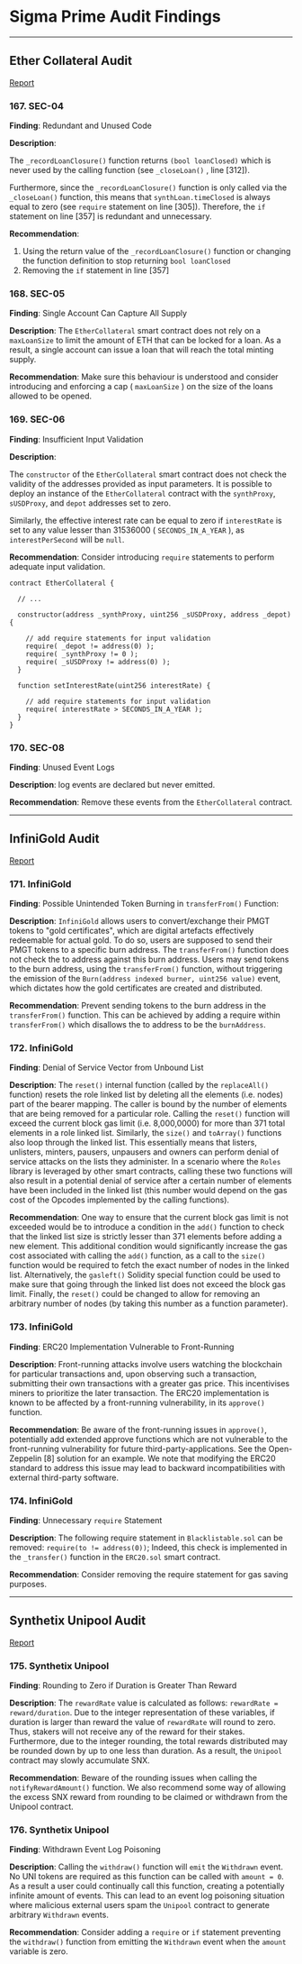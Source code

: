 # Sigma Prime Audit Findings
___
## Ether Collateral Audit

[Report](https://github.com/sigp/public-audits/blob/master/synthetix/ethercollateral/review.pdf)

### 167. SEC-04

**Finding**: Redundant and Unused Code

**Description**:

The `_recordLoanClosure()` function returns `(bool loanClosed)` which is never used by the calling function (see `_closeLoan()` , line [312]).

Furthermore, since the `_recordLoanClosure()` function is only called via the `_closeLoan()` function, this means that `synthLoan.timeClosed` is always equal to zero (see `require` statement on line [305]). Therefore, the `if` statement on line [357] is redundant and unnecessary.

**Recommendation**:
1. Using the return value of the `_recordLoanClosure()` function or changing the function definition to stop returning `bool loanClosed`
2. Removing the `if` statement in line [357]

### 168. SEC-05

**Finding**: Single Account Can Capture All Supply

**Description**: The `EtherCollateral` smart contract does not rely on a `maxLoanSize` to limit the amount of ETH that can be locked for a loan. As a result, a single account can issue a loan that will reach the total minting supply.

**Recommendation**: Make sure this behaviour is understood and consider introducing and enforcing a cap ( `maxLoanSize` ) on the size of the loans allowed to be opened.

### 169. SEC-06

**Finding**: Insufficient Input Validation

**Description**:

The `constructor` of the `EtherCollateral` smart contract does not check the validity of the addresses provided as input parameters. It is possible to deploy an instance of the `EtherCollateral` contract with the `synthProxy`, `sUSDProxy`, and `depot` addresses set to zero.

Similarly, the effective interest rate can be equal to zero if `interestRate` is set to any value lesser than 31536000 ( `SECONDS_IN_A_YEAR` ), as `interestPerSecond` will be `null`.

**Recommendation**: Consider introducing `require` statements to perform adequate input validation.

```solidity
contract EtherCollateral {

  // ...

  constructor(address _synthProxy, uint256 _sUSDProxy, address _depot) {

    // add require statements for input validation
    require( _depot != address(0) );
    require( _synthProxy != 0 );
    require( _sUSDProxy != address(0) );
  }

  function setInterestRate(uint256 interestRate) {

    // add require statements for input validation
    require( interestRate > SECONDS_IN_A_YEAR );
  }
}
```

### 170. SEC-08

**Finding**: Unused Event Logs

**Description**: log events are declared but never emitted.

**Recommendation**: Remove these events from the `EtherCollateral` contract.
___
## InfiniGold Audit

[Report](https://github.com/sigp/public-audits/raw/master/infinigold/review.pdf)

### 171. InfiniGold

**Finding**: Possible Unintended Token Burning in `transferFrom()` Function:

**Description**: `InfiniGold` allows users to convert/exchange their PMGT tokens to "gold certificates", which are digital artefacts effectively redeemable for actual gold. To do so, users are supposed to send their PMGT tokens to a specific burn address. The `transferFrom()` function does not check the to address against this burn address. Users may send tokens to the burn address, using the `transferFrom()` function, without triggering the emission of the `Burn(address indexed burner, uint256 value)` event, which dictates how the gold certificates are created and distributed.

**Recommendation**: Prevent sending tokens to the burn address in the `transferFrom()` function. This can be achieved by adding a require within `transferFrom()` which disallows the to address to be the `burnAddress`.

### 172. InfiniGold

**Finding**: Denial of Service Vector from Unbound List

**Description**: The `reset()` internal function (called by the `replaceAll()` function) resets the role linked list by deleting all the elements (i.e. nodes) part of the bearer mapping. The caller is bound by the number of elements that are being removed for a particular role. Calling the `reset()` function will exceed the current block gas limit (i.e. 8,000,0000) for more than 371 total elements in a role linked list. Similarly, the `size()` and `toArray()` functions also loop through the linked list. This essentially means that listers, unlisters, minters, pausers, unpausers and owners can perform denial of service attacks on the lists they administer. In a scenario where the `Roles` library is leveraged by other smart contracts, calling these two functions will also result in a potential denial of service after a certain number of elements have been included in the linked list (this number would depend on the gas cost of the Opcodes implemented by the calling functions).

**Recommendation**: One way to ensure that the current block gas limit is not exceeded would be to introduce a condition in the `add()` function to check that the linked list size is strictly lesser than 371 elements before adding a new element. This additional condition would significantly increase the gas cost associated with calling the `add()` function, as a call to the `size()` function would be required to fetch the exact number of nodes in the linked list. Alternatively, the `gasleft()` Solidity special function could be used to make sure that going through the linked list does not exceed the block gas limit. Finally, the `reset()` could be changed to allow for removing an arbitrary number of nodes (by taking this number as a function parameter).

### 173. InfiniGold

**Finding**: ERC20 Implementation Vulnerable to Front-Running

**Description**: Front-running attacks involve users watching the blockchain for particular transactions and, upon observing such a transaction, submitting their own transactions with a greater gas price. This incentivises miners to prioritize the later transaction. The ERC20 implementation is known to be affected by a front-running vulnerability, in its `approve()` function.

**Recommendation**: Be aware of the front-running issues in `approve()`, potentially add extended approve functions which are not vulnerable to the front-running vulnerability for future third-party-applications. See the Open-Zeppelin [8] solution for an example. We note that modifying the ERC20 standard to address this issue may lead to backward incompatibilities with external third-party software.

### 174. InfiniGold

**Finding**: Unnecessary `require` Statement

**Description**: The following require statement in `Blacklistable.sol` can be removed: `require(to != address(0))`; Indeed, this check is implemented in the `_transfer()` function in the `ERC20.sol` smart contract.

**Recommendation**: Consider removing the require statement for gas saving purposes.
___
## Synthetix Unipool Audit

[Report](https://github.com/sigp/public-audits/blob/master/synthetix/unipool/review.pdf)

### 175. Synthetix Unipool

**Finding**: Rounding to Zero if Duration is Greater Than Reward

**Description**: The `rewardRate` value is calculated as follows: `rewardRate = reward/duration`. Due to the integer representation of these variables, if duration is larger than reward the value of `rewardRate` will round to zero. Thus, stakers will not receive any of the reward for their stakes. Furthermore, due to the integer rounding, the total rewards distributed may be rounded down by up to one less than duration. As a result, the `Unipool` contract may slowly accumulate SNX.

**Recommendation**: Beware of the rounding issues when calling the `notifyRewardAmount()` function. We also recommend some way of allowing the excess SNX reward from rounding to be claimed or withdrawn from the Unipool contract.

### 176. Synthetix Unipool

**Finding**: Withdrawn Event Log Poisoning

**Description**: Calling the `withdraw()` function will `emit` the `Withdrawn` event. No UNI tokens are required as this function can be called with `amount = 0`. As a result a user could continually call this function, creating a potentially infinite amount of events. This can lead to an event log poisoning situation where malicious external users spam the `Unipool` contract to generate arbitrary `Withdrawn` events.

**Recommendation**: Consider adding a `require` or `if` statement preventing the `withdraw()` function from emitting the `Withdrawn` event when the `amount` variable is zero.
